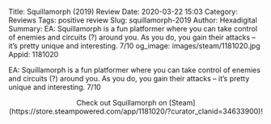 Title: Squillamorph (2019) Review
Date: 2020-03-22 15:03
Category: Reviews
Tags: positive review
Slug: squillamorph-2019
Author: Hexadigital
Summary: EA: Squillamorph is a fun platformer where you can take control of enemies and circuits (?) around you. As you do, you gain their attacks – it’s pretty unique and interesting. 7/10
og_image: images/steam/1181020.jpg
Appid: 1181020

EA: Squillamorph is a fun platformer where you can take control of enemies and circuits (?) around you. As you do, you gain their attacks – it’s pretty unique and interesting. 7/10

<center>Check out Squillamorph on [Steam](https://store.steampowered.com/app/1181020/?curator_clanid=34633900)!</center>
